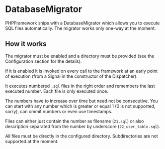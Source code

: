 # DatabaseMigrator

PHPFramework ships with a DatabaseMigrator which allows you to execute SQL files automatically. The migrator works only one-way at the moment.

## How it works

The migrator must be enabled and a directory must be provided (see the Configuration section for the details).

If it is enabled it is invoked on every call to the framework at an early point of execution (from a Signal in the constructor of the Dispatcher).

It executes numbered `.sql` files in the right order and remembers the last executed number. Each file is only executed once.

The numbers have to increase over time but need not be consecutive. You can start with any number which is greater or equal 1 (0 is not supported, sorry), can ommit numbers or even use timestamps.

Files can either just contain the number as filename (`21.sql`) or also description separated from the number by underscore (`22_user_table.sql`).

All files must be directly in the configured directory. Subdirectories are not supported at the moment.

